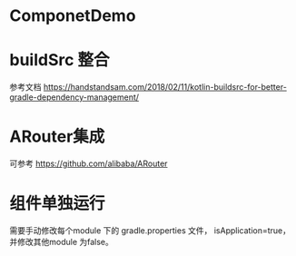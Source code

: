 # ComponetDemo
# buildSrc 整合 
参考文档 https://handstandsam.com/2018/02/11/kotlin-buildsrc-for-better-gradle-dependency-management/ 

# ARouter集成
可参考 https://github.com/alibaba/ARouter

# 组件单独运行
需要手动修改每个module 下的 gradle.properties 文件， isApplication=true，并修改其他module 为false。
